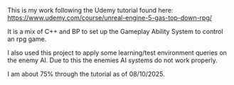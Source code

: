 This is my work following the Udemy tutorial found here: https://www.udemy.com/course/unreal-engine-5-gas-top-down-rpg/

It is a mix of C++ and BP to set up the Gameplay Ability System to control an rpg game.

I also used this project to apply some learning/test environment queries on the enemy AI. Due to this the enemies AI systems do not work properly.

I am about 75% through the tutorial as of 08/10/2025.
